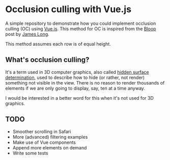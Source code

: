 # Occlusion culling with Vue.js
A simple repository to demonstrate how you could implement occlusion culling (OC) using
[Vue.js](https://github.com/vuejs/vue). This method for OC is inspired from the
[Bloop](http://jlongster.com/Removing-User-Interface-Complexity,-or-Why-React-is-Awesome) post by
[James Long](https://twitter.com/jlongster).

This method assumes each row is of equal height.

## What's occlusion culling?
It's a term used in 3D computer graphics, also called [hidden surface
determination](https://en.wikipedia.org/wiki/Hidden_surface_determination), used to describe how to
hide (or rather, not render) something not visible in the view. There is no reason to render
thousands of elements if we are only going to display, say, ten at a time anyway.

I would be interested in a better word for this when it's not used for 3D graphics.

## TODO

  * Smoother scrolling in Safari
  * More (advanced) filtering examples
  * Make use of Vue components
  * Append more elements on demand
  * Write some tests

